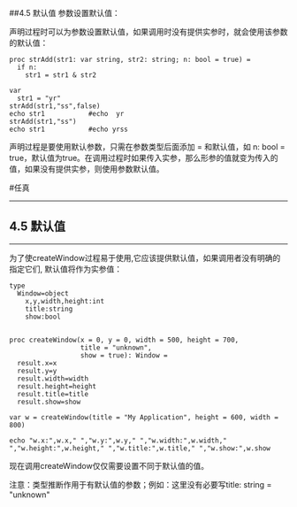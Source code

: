 ##4.5 默认值
参数设置默认值：

声明过程时可以为参数设置默认值，如果调用时没有提供实参时，就会使用该参数的默认值：

    proc strAdd(str1: var string, str2: string; n: bool = true) = 
      if n:
        str1 = str1 & str2
    
    var 
      str1 = "yr"
    strAdd(str1,"ss",false)
    echo str1           #echo  yr
    strAdd(str1,"ss")
    echo str1           #echo yrss
    
声明过程是要使用默认参数，只需在参数类型后面添加 = 和默认值，如    n: bool = true，默认值为true。在调用过程时如果传入实参，那么形参的值就变为传入的值，如果没有提供实参，则使用参数默认值。


#任真
***
## 4.5  默认值
***
为了使createWindow过程易于使用,它应该提供默认值，如果调用者没有明确的指定它们, 默认值将作为实参值：
```
type
  Window=object
    x,y,width,height:int
    title:string
    show:bool


proc createWindow(x = 0, y = 0, width = 500, height = 700,
                  title = "unknown",
                  show = true): Window =
  result.x=x
  result.y=y
  result.width=width
  result.height=height
  result.title=title
  result.show=show

var w = createWindow(title = "My Application", height = 600, width = 800)

echo "w.x:",w.x," ","w.y:",w.y," ","w.width:",w.width," ","w.height:",w.height," ","w.title:",w.title," ","w.show:",w.show
```
现在调用createWindow仅仅需要设置不同于默认值的值。

注意：类型推断作用于有默认值的参数；例如：这里没有必要写title: string = "unknown"
